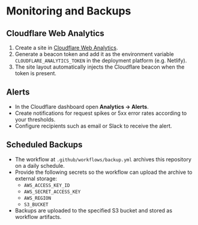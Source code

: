 # Monitoring and Backups

## Cloudflare Web Analytics
1. Create a site in [Cloudflare Web Analytics](https://www.cloudflare.com/web-analytics/).
2. Generate a beacon token and add it as the environment variable `CLOUDFLARE_ANALYTICS_TOKEN` in the deployment platform (e.g. Netlify).
3. The site layout automatically injects the Cloudflare beacon when the token is present.

## Alerts
- In the Cloudflare dashboard open **Analytics → Alerts**.
- Create notifications for request spikes or 5xx error rates according to your thresholds.
- Configure recipients such as email or Slack to receive the alert.

## Scheduled Backups
- The workflow at `.github/workflows/backup.yml` archives this repository on a daily schedule.
- Provide the following secrets so the workflow can upload the archive to external storage:
  - `AWS_ACCESS_KEY_ID`
  - `AWS_SECRET_ACCESS_KEY`
  - `AWS_REGION`
  - `S3_BUCKET`
- Backups are uploaded to the specified S3 bucket and stored as workflow artifacts.
